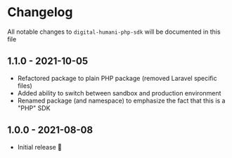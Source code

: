 # Changelog

All notable changes to `digital-humani-php-sdk` will be documented in this file

## 1.1.0 - 2021-10-05

- Refactored package to plain PHP package (removed Laravel specific files)
- Added ability to switch between sandbox and production environment
- Renamed package (and namespace) to emphasize the fact that this is a "PHP" SDK


## 1.0.0 - 2021-08-08

- Initial release 🎉
